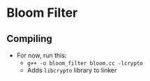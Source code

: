 # Bloom Filter

## Compiling

- For now, run this:
    - `g++ -o bloom_filter bloom.cc -lcrypto`
    - Adds `libcrypto` library to linker


